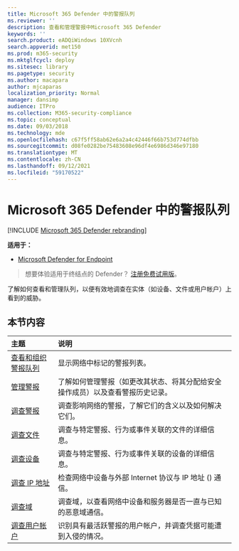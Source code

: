 ```yaml
---
title: Microsoft 365 Defender 中的警报队列
ms.reviewer: ''
description: 查看和管理警报中Microsoft 365 Defender
keywords: ''
search.product: eADQiWindows 10XVcnh
search.appverid: met150
ms.prod: m365-security
ms.mktglfcycl: deploy
ms.sitesec: library
ms.pagetype: security
ms.author: macapara
author: mjcaparas
localization_priority: Normal
manager: dansimp
audience: ITPro
ms.collection: M365-security-compliance
ms.topic: conceptual
ms.date: 09/03/2018
ms.technology: mde
ms.openlocfilehash: c67f5ff58ab62e6a2a4c42446f66b753d774dfbb
ms.sourcegitcommit: d08fe0282be75483608e96df4e6986d346e97180
ms.translationtype: MT
ms.contentlocale: zh-CN
ms.lasthandoff: 09/12/2021
ms.locfileid: "59170522"
---
```

# <a name="alerts-queue-in-microsoft-365-defender"></a>Microsoft 365 Defender 中的警报队列

[!INCLUDE [Microsoft 365 Defender rebranding](../../includes/microsoft-defender.md)]

**适用于：**
- [Microsoft Defender for Endpoint](https://go.microsoft.com/fwlink/p/?linkid=2154037)

> 想要体验适用于终结点的 Defender？ [注册免费试用版](https://signup.microsoft.com/create-account/signup?products=7f379fee-c4f9-4278-b0a1-e4c8c2fcdf7e&ru=https://aka.ms/MDEp2OpenTrial?ocid=docs-wdatp-exposedapis-abovefoldlink)。

了解如何查看和管理队列，以便有效地调查在实体（如设备、文件或用户帐户）上看到的威胁。

## <a name="in-this-section"></a>本节内容

主题|说明
:---|:---
[查看和组织警报队列](alerts-queue.md)|显示网络中标记的警报列表。
[管理警报](manage-alerts.md)|了解如何管理警报（如更改其状态、将其分配给安全操作成员）以及查看警报历史记录。
[调查警报](investigate-alerts.md)|调查影响网络的警报，了解它们的含义以及如何解决它们。
[调查文件](investigate-files.md)|调查与特定警报、行为或事件关联的文件的详细信息。
[调查设备](investigate-machines.md)|调查与特定警报、行为或事件关联的设备的详细信息。
[调查 IP 地址](investigate-ip.md)|检查网络中设备与外部 Internet 协议与 IP 地址 () 通信。
[调查域](investigate-domain.md)|调查域，以查看网络中设备和服务器是否一直与已知的恶意域通信。
[调查用户帐户](investigate-user.md)|识别具有最活跃警报的用户帐户，并调查凭据可能遭到入侵的情况。
